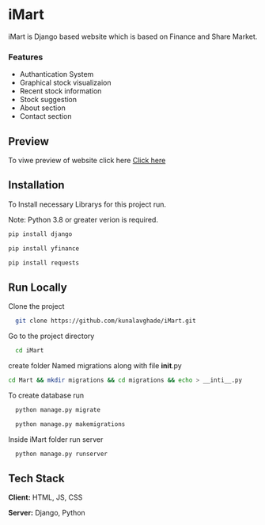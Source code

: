 
# iMart

iMart is Django based website which is based on Finance and Share Market.

### Features
- Authantication System
- Graphical stock visualizaion
- Recent stock information
- Stock suggestion 
- About section
- Contact section


## Preview
To viwe preview of website click here [Click here](https://linktodocumentation)


## Installation


To Install necessary Librarys for this project run.

Note: Python 3.8 or greater verion is required.

```bash
pip install django
```

```bash
pip install yfinance
```

```bash
pip install requests
```    
## Run Locally

Clone the project

```bash
  git clone https://github.com/kunalavghade/iMart.git
```

Go to the project directory

```bash
  cd iMart
```

create folder Named migrations along with file __init__.py
```bash
cd Mart && mkdir migrations && cd migrations && echo > __inti__.py
```

To create database run
```bash
  python manage.py migrate
```
```bash
  python manage.py makemigrations
```

Inside iMart folder run server
```bash
  python manage.py runserver
```

## Tech Stack

**Client:** HTML, JS, CSS

**Server:** Django, Python

